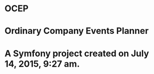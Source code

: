 
# OCEP
Ordinary Company Events Planner
====

A Symfony project created on July 14, 2015, 9:27 am.
=======

